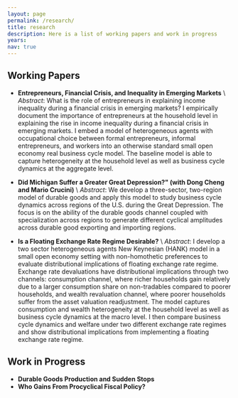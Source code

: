 ```yaml
---
layout: page
permalink: /research/
title: research
description: Here is a list of working papers and work in progress
years:
nav: true
---
```


## Working Papers
- **Entrepreneurs, Financial Crisis, and Inequality in Emerging Markets** \\
*Abstract*: What is the role of entrepreneurs in explaining income inequality during a financial crisis in emerging markets? I empirically
document the importance of entrepreneurs at the household level in explaining the rise in income inequality during a financial crisis in emerging
markets. I embed a model of heterogeneous agents with occupational choice between formal entrepreneurs, informal entrepreneurs, and workers into
an otherwise standard small open economy real business cycle model. The baseline model is able to capture heterogeneity at the household level as
well as business cycle dynamics at the aggregate level.

- **Did Michigan Suffer a Greater Great Depression?" (with Dong Cheng and Mario Crucini)** \\
*Abstract*: We develop a three-sector, two-region model of durable goods and apply this model to study business cycle dynamics across regions of the U.S. during the Great Depression. The focus is on the ability of the durable goods channel coupled with specialization across regions to generate different cyclical amplitudes across durable good exporting and importing regions.

- **Is a Floating Exchange Rate Regime Desirable?** \\
*Abstract*: I develop a two sector heterogeneous agents New Keynesian (HANK) model in a small open economy setting with non-homothetic preferences to evaluate distributional implications of floating exchange rate regime. Exchange rate devaluations have distributional implications through two channels: consumption channel, where richer households gain relatively due to a larger consumption share on non-tradables compared to poorer households, and wealth revaluation channel, where poorer households suffer from the asset valuation readjustment. The model captures consumption and wealth heterogeneity at the household level as well as business cycle dynamics at the macro level. I then compare business cycle dynamics and welfare under two different exchange rate regimes and show distributional implications from implementing a floating exchange rate regime.

## Work in Progress
- **Durable Goods Production and Sudden Stops**
- **Who Gains From Procyclical Fiscal Policy?**
